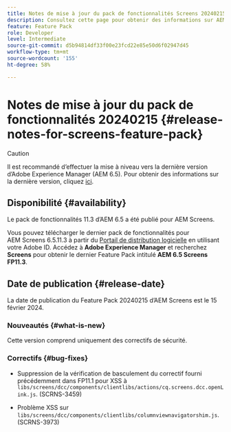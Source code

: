 ```yaml
---
title: Notes de mise à jour du pack de fonctionnalités Screens 20240215
description: Consultez cette page pour obtenir des informations sur AEM Screens Feature Pack 20240215, publié le 15 février 2024.
feature: Feature Pack
role: Developer
level: Intermediate
source-git-commit: d5b94814df33f00e23fcd22e85e50d6f02947d45
workflow-type: tm+mt
source-wordcount: '155'
ht-degree: 58%

---
```


# Notes de mise à jour du pack de fonctionnalités 20240215 {#release-notes-for-screens-feature-pack}

>[!CAUTION]
>Il est recommandé d’effectuer la mise à niveau vers la dernière version d’Adobe Experience Manager (AEM 6.5). Pour obtenir des informations sur la dernière version, cliquez [ici](https://experienceleague.adobe.com/docs/experience-manager-65/content/release-notes/release-notes.html?lang=fr).

## Disponibilité {#availability}

Le pack de fonctionnalités 11.3 d’AEM 6.5 a été publié pour AEM Screens.

Vous pouvez télécharger le dernier pack de fonctionnalités pour AEM Screens 6.5.11.3 à partir du [Portail de distribution logicielle](https://experience.adobe.com/#/downloads/content/software-distribution/en/aem.html) en utilisant votre Adobe ID. Accédez à **Adobe Experience Manager** et recherchez **Screens** pour obtenir le dernier Feature Pack intitulé **AEM 6.5 Screens FP11.3**.

## Date de publication {#release-date}

La date de publication du Feature Pack 20240215 d’AEM Screens est le 15 février 2024.

### Nouveautés {#what-is-new}

Cette version comprend uniquement des correctifs de sécurité.

### Correctifs {#bug-fixes}

* Suppression de la vérification de basculement du correctif fourni précédemment dans FP11.1 pour XSS à `libs/screens/dcc/components/clientlibs/actions/cq.screens.dcc.openLink.js`. (SCRNS-3459)

* Problème XSS sur `libs/screens/dcc/components/clientlibs/columnviewnavigatorshim.js`. (SCRNS-3973)
